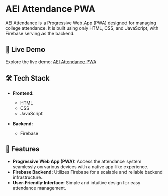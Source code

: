 # AEI Attendance PWA

AEI Attendance is a Progressive Web App (PWA) designed for managing college attendance. It is built using only HTML, CSS, and JavaScript, with Firebase serving as the backend.

## 🚀 Live Demo

Explore the live demo: [AEI Attendance PWA](https://aei-pwa.web.app/)

## 🛠️ Tech Stack

- **Frontend:**
  - HTML
  - CSS
  - JavaScript

- **Backend:**
  - Firebase

## 🌟 Features

- **Progressive Web App (PWA):** Access the attendance system seamlessly on various devices with a native app-like experience.
- **Firebase Backend:** Utilizes Firebase for a scalable and reliable backend infrastructure.
- **User-Friendly Interface:** Simple and intuitive design for easy attendance management.
